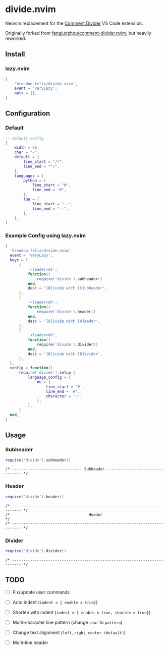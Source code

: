 # divide.nvim

Neovim replacement for the [Comment Divider](https://github.com/stackbreak/comment-divider) VS Code extension.

Originally forked from [fangjunzhou/comment-divider.nvim](https://github.com/fangjunzhou/comment-divider.nvim), but heavily reworked.

## Install

### lazy.nvim
```lua
{
	'brendon-felix/divide.nvim',
	event = 'VeryLazy',
	opts = {},
}
```

## Configuration

### Default

```lua
-- default config
{
	width = 80,
	char = "-",
	default = {
		line_start = "/*",
		line_end = "*/",
	},
	languages = {
		python = {
			line_start = "#",
			line_end = "#",
		},
		lua = {
			line_start = "--",
			line_end = "--",
		},
	},
}
```

### Example Config using lazy.nvim

```lua
{
  'brendon-felix/divide.nvim',
  event = 'VeryLazy',
  keys = {
	  {
		  '<leader>ds',
		  function()
			  require('divide').subheader()
		  end,
		  desc = '[D]ivide with [S]ubheader',
	  },
	  {
		  '<leader>dh',
		  function()
			  require('divide').header()
		  end,
		  desc = '[D]ivide with [H]eader',
	  },
	  {
		  '<leader>dd',
		  function()
			  require('divide').divider()
		  end,
		  desc = '[D]ivide with [D]ivider',
	  },
  },
  config = function()
	  require('divide').setup {
		  language_config = {
			  nu = {
				  line_start = '#',
				  line_end = '#',
				  character = '-',
			  },
		  },
	  }
  end,
}
```

## Usage

### Subheader

```lua
require('divide').subheader()
```

```
/* ------------------------------- Subheader -------------------------------- */
```

### Header

```lua
require('divide').header()
```

```
/* -------------------------------------------------------------------------- */
/*                                   Header                                   */
/* -------------------------------------------------------------------------- */
```

### Divider

```lua
require('divide').divider()
```

```
/* -------------------------------------------------------------------------- */
```

## TODO
- [ ] Fix/update user commands
- [ ] Auto indent (`indent = { enable = true}`)
- [ ] Shorten with indent (`indent = { enable = true, shorten = true}`)
- [ ] Multi-character line pattern (change `char` to `pattern`)
- [ ] Change text alignment (`left`, `right`, `center (default)`)
- [ ] Multi-line header

